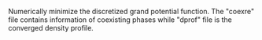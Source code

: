 Numerically minimize the discretized grand potential function. 
The "coexre" file contains information of coexisting phases while "dprof" file is the converged density profile.
